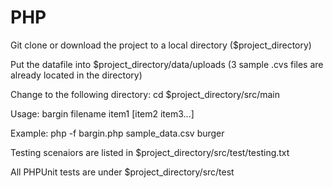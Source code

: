 PHP
===

Git clone or download the project to a local directory ($project_directory)

Put the datafile into $project_directory/data/uploads (3 sample .cvs files are already located in the directory)

Change to the following directory: cd $project_directory/src/main

Usage:   bargin filename item1 [item2 item3...]

Example: php -f bargin.php sample_data.csv burger

Testing scenaiors are listed in $project_directory/src/test/testing.txt

All PHPUnit tests are under $project_directory/src/test



